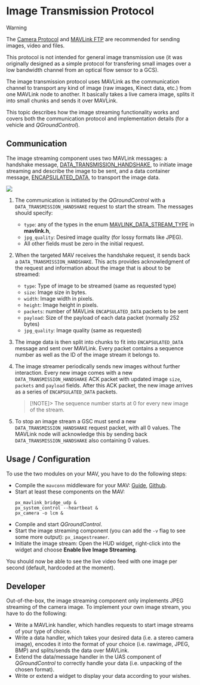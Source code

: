 # Image Transmission Protocol

> [!WARNING]
> The [Camera Protocol](../services/camera.md) and [MAVLink FTP](../services/ftp.md) are recommended for sending images, video and files.
>
> This protocol is not intended for general image transmission use (it was originally designed as a simple protocol for transfering small images over a low bandwidth channel from an optical flow sensor to a GCS).

The image transmission protocol uses MAVLink as the communication channel to transport any kind of image (raw images, Kinect data, etc.) from one MAVLink node to another.
It basically takes a live camera image, splits it into small chunks and sends it over MAVLink.

This topic describes how the image streaming functionality works and covers both the communication protocol and implementation details (for a vehicle and _QGroundControl_).

## Communication

The image streaming component uses two MAVLink messages: a handshake message, [DATA_TRANSMISSION_HANDSHAKE](../messages/common.md#DATA_TRANSMISSION_HANDSHAKE), to initiate image streaming and describe the image to be sent, and a data container message, [ENCAPSULATED_DATA](../messages/common.md#ENCAPSULATED_DATA), to transport the image data.

[![](https://mermaid.ink/img/eyJjb2RlIjoic2VxdWVuY2VEaWFncmFtO1xuICAgIHBhcnRpY2lwYW50IEdDU1xuICAgIHBhcnRpY2lwYW50IERyb25lXG4gICAgR0NTLT4-RHJvbmU6IFJlcXVlc3QgaW1hZ2UgKERBVEFfVFJBTlNNSVNTSU9OX0hBTkRTSEFLRSlcbiAgICBEcm9uZS0-PkRyb25lOiBXYWl0IGZvciBpbWFnZSBmcm9tIGNhbWVyYS4gXG4gICAgRHJvbmUtPj5Ecm9uZTogRW5jb2RlIGltYWdlIChKUEVHKS5cbiAgICBEcm9uZS0-PkdDUzogU2VuZCBpbWFnZSBtZXRhZGF0YSAoREFUQV9UUkFOU01JU1NJT05fSEFORFNIQUtFKVxuICAgIERyb25lLT4-RHJvbmU6IFNwbGl0IGltYWdlIGludG8gY2h1bmtzLlxuICAgIERyb25lLT4-R0NTOiBTZW5kIGltYWdlIGNodW5rcyAoRU5DQVBTVUxBVEVEX0RBVEEpXG4gICAgR0NTLT4-R0NTOiBSZWNlaXZlIGltYWdlIGNodW5rcy5cbiAgICBHQ1MtPj5HQ1M6IFJlLWFzc2VtYmxlIGltYWdlIGFuZCBkaXNwbGF5LlxuICAgIE5vdGUgb3ZlciBHQ1MsRHJvbmU6IE1BViB1c2VzIERBVEFfVFJBTlNNSVNTSU9OX0hBTkRTSEFLRSB0byBpbmRpY2F0ZSBzdGFydCBvZiBuZXcgaW1hZ2VcblxuXG4gICAgR0NTLT4-RHJvbmU6IFJlcXVlc3QgdG8gc3RvcCBpbWFnZSBzdHJlYW0gKERBVEFfVFJBTlNNSVNTSU9OX0hBTkRTSEFLRSlcbiAgICBEcm9uZS0-PkRyb25lOiBTdG9wIGltYWdlIHByZXBhcmF0aW9uXG4gICAgRHJvbmUtPj5HQ1M6IEFja25vd2xlZGdlIHRvIHN0b3AgaW1hZ2Ugc3RyZWFtICg_KSIsIm1lcm1haWQiOnsidGhlbWUiOiJkZWZhdWx0In0sInVwZGF0ZUVkaXRvciI6ZmFsc2V9)](https://mermaid-js.github.io/mermaid-live-editor/#/edit/eyJjb2RlIjoic2VxdWVuY2VEaWFncmFtO1xuICAgIHBhcnRpY2lwYW50IEdDU1xuICAgIHBhcnRpY2lwYW50IERyb25lXG4gICAgR0NTLT4-RHJvbmU6IFJlcXVlc3QgaW1hZ2UgKERBVEFfVFJBTlNNSVNTSU9OX0hBTkRTSEFLRSlcbiAgICBEcm9uZS0-PkRyb25lOiBXYWl0IGZvciBpbWFnZSBmcm9tIGNhbWVyYS4gXG4gICAgRHJvbmUtPj5Ecm9uZTogRW5jb2RlIGltYWdlIChKUEVHKS5cbiAgICBEcm9uZS0-PkdDUzogU2VuZCBpbWFnZSBtZXRhZGF0YSAoREFUQV9UUkFOU01JU1NJT05fSEFORFNIQUtFKVxuICAgIERyb25lLT4-RHJvbmU6IFNwbGl0IGltYWdlIGludG8gY2h1bmtzLlxuICAgIERyb25lLT4-R0NTOiBTZW5kIGltYWdlIGNodW5rcyAoRU5DQVBTVUxBVEVEX0RBVEEpXG4gICAgR0NTLT4-R0NTOiBSZWNlaXZlIGltYWdlIGNodW5rcy5cbiAgICBHQ1MtPj5HQ1M6IFJlLWFzc2VtYmxlIGltYWdlIGFuZCBkaXNwbGF5LlxuICAgIE5vdGUgb3ZlciBHQ1MsRHJvbmU6IE1BViB1c2VzIERBVEFfVFJBTlNNSVNTSU9OX0hBTkRTSEFLRSB0byBpbmRpY2F0ZSBzdGFydCBvZiBuZXcgaW1hZ2VcblxuXG4gICAgR0NTLT4-RHJvbmU6IFJlcXVlc3QgdG8gc3RvcCBpbWFnZSBzdHJlYW0gKERBVEFfVFJBTlNNSVNTSU9OX0hBTkRTSEFLRSlcbiAgICBEcm9uZS0-PkRyb25lOiBTdG9wIGltYWdlIHByZXBhcmF0aW9uXG4gICAgRHJvbmUtPj5HQ1M6IEFja25vd2xlZGdlIHRvIHN0b3AgaW1hZ2Ugc3RyZWFtICg_KSIsIm1lcm1haWQiOnsidGhlbWUiOiJkZWZhdWx0In0sInVwZGF0ZUVkaXRvciI6ZmFsc2V9)

<!-- Original diagram
sequenceDiagram;
    participant GCS
    participant Drone
    GCS->>Drone: Request image (DATA_TRANSMISSION_HANDSHAKE)
    Drone->>Drone: Wait for image from camera.
    Drone->>Drone: Encode image (JPEG).
    Drone->>GCS: Send image metadata (DATA_TRANSMISSION_HANDSHAKE)
    Drone->>Drone: Split image into chunks.
    Drone->>GCS: Send image chunks (ENCAPSULATED_DATA)
    GCS->>GCS: Receive image chunks.
    GCS->>GCS: Re-assemble image and display.
    Note over GCS,Drone: MAV uses DATA_TRANSMISSION_HANDSHAKE to indicate start of new image
    GCS->>Drone: Request to stop image stream (DATA_TRANSMISSION_HANDSHAKE)
    Drone->>Drone: Stop image preparation
    Drone->>GCS: Acknowledge to stop image stream (?)
-->

1. The communication is initiated by the _QGroundControl_ with a `DATA_TRANSMISSION_HANDSHAKE` request to start the stream.
   The messages should specify:

   - `type`: any of the types in the enum [MAVLINK_DATA_STREAM_TYPE](../messages/common.md#MAVLINK_DATA_STREAM_TYPE) in **mavlink.h**,
   - `jpg_quality`: Desired image quality (for lossy formats like JPEG).
   - All other fields must be zero in the initial request.

2. When the targeted MAV receives the handshake request, it sends back a `DATA_TRANSMISSION_HANDSHAKE`.
   This acts provides acknowledgment of the request and information about the image that is about to be streamed:

   - `type`: Type of image to be streamed (same as requested type)
   - `size`: Image size in bytes.
   - `width`: Image width in pixels.
   - `height`: Image height in pixels.
   - `packets`: number of MAVLink `ENCAPSULATED_DATA` packets to be sent
   - `payload`: Size of the payload of each data packet (normally 252 bytes)
   - `jpg_quality`: Image quality (same as requested)

3. The image data is then split into chunks to fit into `ENCAPSULATED_DATA` message and sent over MAVLink.
   Every packet contains a sequence number as well as the ID of the image stream it belongs to.

4. The image streamer periodically sends new images without further interaction.
   Every new image comes with a new `DATA_TRANSMISSION_HANDSHAKE` ACK packet with updated image `size`, `packets` and `payload` fields.
   After this ACK packet, the new image arrives as a series of `ENCAPSULATED_DATA` packets.

   > [!NOTE]> The sequence number starts at 0 for every new image of the stream.

5. To stop an image stream a GSC must send a new `DATA_TRANSMISSION_HANDSHAKE` request packet, with all 0 values.
   The MAVLink node will acknowledge this by sending back `DATA_TRANSMISSION_HANDSHAKE` also containing 0 values.

## Usage / Configuration

To use the two modules on your MAV, you have to do the following steps:

- Compile the `mavconn` middleware for your MAV: [Guide](https://www.pixhawk.org/wiki/software/mavconn/start), [Github](https://github.com/pixhawk/mavconn).
- Start at least these components on the MAV:
  ```
  px_mavlink_bridge_udp &
  px_system_control --heartbeat &
  px_camera -o lcm &
  ```
- Compile and start _QGroundControl_.
- Start the image streaming component (you can add the `-v` flag to see some more output): `px_imagestreamer`.
- Initiate the image stream: Open the HUD widget, right-click into the widget and choose **Enable live Image Streaming**.

You should now be able to see the live video feed with one image per second (default, hardcoded at the moment).

## Developer

Out-of-the-box, the image streaming component only implements JPEG streaming of the camera image. To implement your own image stream, you have to do the following:

- Write a MAVLink handler, which handles requests to start image streams of your type of choice.
- Write a data handler, which takes your desired data (i.e. a stereo camera image), encodes it into the format of your choice (i.e. rawimage, JPEG, BMP) and splits/sends the data over MAVLink.
- Extend the data/message handler in the UAS component of _QGroundControl_ to correctly handle your data (i.e. unpacking of the chosen format).
- Write or extend a widget to display your data according to your wishes.
